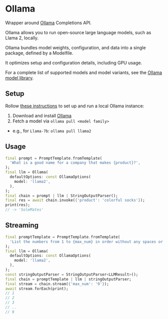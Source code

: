 # Ollama

Wrapper around [Ollama](https://ollama.ai) Completions API.

Ollama allows you to run open-source large language models, such as Llama 2, locally.

Ollama bundles model weights, configuration, and data into a single package, defined by a Modelfile.

It optimizes setup and configuration details, including GPU usage.

For a complete list of supported models and model variants, see the [Ollama model library](https://ollama.ai/library).

## Setup

Rollow [these instructions](https://github.com/jmorganca/ollama) to set up and run a local Ollama instance:

1. Download and install [Ollama](https://ollama.ai)
2. Fetch a model via `ollama pull <model family>`
  * e.g., for `Llama-7b`: `ollama pull llama2`

## Usage

```dart
final prompt = PromptTemplate.fromTemplate(
  'What is a good name for a company that makes {product}?',
);
final llm = Ollama(
  defaultOptions: const OllamaOptions(
    model: 'llama2',
  ),
);
final chain = prompt | llm | StringOutputParser();
final res = await chain.invoke({'product': 'colorful socks'});
print(res);
// -> 'SoleMates'
```

## Streaming

```dart
final promptTemplate = PromptTemplate.fromTemplate(
  'List the numbers from 1 to {max_num} in order without any spaces or commas',
);
final llm = Ollama(
  defaultOptions: const OllamaOptions(
    model: 'llama2',
  ),
);
const stringOutputParser = StringOutputParser<LLMResult>();
final chain = promptTemplate | llm | stringOutputParser;
final stream = chain.stream({'max_num': '9'});
await stream.forEach(print);
// 1
// 2
// 3
// ..
// 9
```
